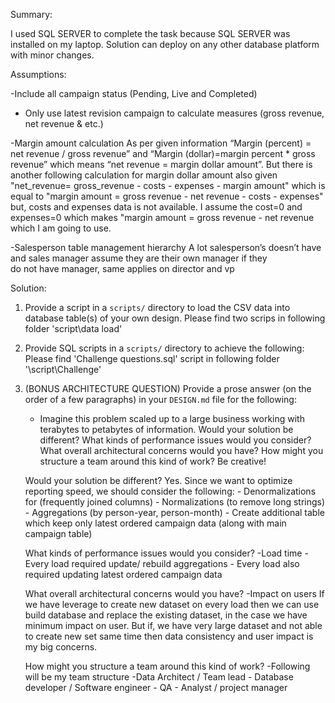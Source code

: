 Summary:

I used SQL SERVER to complete the task because SQL SERVER was installed on my laptop. Solution can deploy on any other database platform with minor changes.

Assumptions:

-Include all campaign status (Pending, Live and Completed)

- Only use latest revision campaign to calculate measures (gross revenue, net revenue & etc.)

-Margin amount calculation 
	As per given information “Margin (percent) = net revenue / gross revenue” and “Margin (dollar)=margin percent * gross revenue” which means “net revenue = margin dollar amount”.
	But there is another following calculation for margin dollar amount also given
    "net_revenue= gross_revenue - costs - expenses - margin amount"  which is equal to "margin amount = gross revenue - net revenue - costs - expenses" but, costs and expenses data is not available.
	I assume the cost=0 and expenses=0 which makes "margin amount = gross revenue - net revenue which I am going to use.

-Salesperson table management hierarchy
    A lot salesperson’s doesn’t have and sales manager assume they are their own manager if they       
    do not have manager, same applies on director and vp
    
Solution:
	
1. Provide a script in a `scripts/` directory to load the CSV data into database table(s) of your own design.
    Please  find two scrips in following folder 'script\data load'	


2. Provide SQL scripts in a `scripts/` directory to achieve the following: 
    Please  find 'Challenge questions.sql' script in following folder '\script\Challenge'


3. (BONUS ARCHITECTURE QUESTION) Provide a prose answer (on the order of a few paragraphs) in your `DESIGN.md` file for the following:
    - Imagine this problem scaled up to a large business working with terabytes to petabytes of information.  Would your solution be different?  What kinds of performance issues would you consider?  What overall architectural concerns would you have?  How might you structure a team around this kind of work?  Be creative!
		
	Would your solution be different?
		Yes. 
		Since we want to optimize reporting speed, we should consider the following:
			- Denormalizations for (frequently joined columns) 
			- Normalizations (to remove long strings)
			- Aggregations (by person-year, person-month)
			- Create additional table which keep only latest ordered campaign data (along with main campaign table)

	What kinds of performance issues would you consider?
		-Load time 
			- Every load required update/ rebuild aggregations
            - Every load also required updating latest ordered campaign data

	What overall architectural concerns would you have?
		-Impact on users
            If we have leverage to create new dataset on every load then we can use build database and replace the existing dataset, in the case we have minimum impact on user. But if, we have very large dataset and not able to create new set same time then data consistency and user impact is my big concerns. 

	How might you structure a team around this kind of work?
		-Following will be my team structure
			-Data Architect / Team lead 
			- Database developer / Software engineer 
			- QA 
			- Analyst / project manager 
